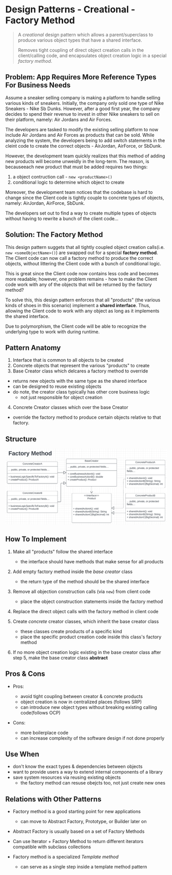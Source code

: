 # Design Patterns - Creational - Factory Method
> A *creational* design pattern which allows a parent/superclass
> to produce various object types that have a shared interface.
>
> Removes tight coupling of direct object creation calls in the
> client/calling code, and encapsulates object creation logic 
> in a special *factory method*.

## Problem: App Requires More Reference Types For Business Needs

Assume a sneaker selling company is making a platform to handle selling various kinds of sneakers. Initially, the company only sold one type of Nike Sneakers - Nike Sb Dunks. However, after a good first year, the company decides to spend their revenue to invest in other Nike sneakers to sell on their platform, namely: Air Jordans and Air Forces. 

The developers are tasked to modify the existing selling platform to now include Air Jordans and Air Forces as products that can be sold. While analyzing the system, the developers being to add switch statements in the cleint code to create the correct objects - AirJordan, AirForce, or SbDunk. 

However, the development team quickly realizes that this method of adding new products will become unweidly in the long-term. The reason, is becauseeach new product that must be added requires two things:

1) a object contruction call - `new <productName>()`
2) conditional logic to determine which object to create

Moreover, the development team notices that the codebase is hard to change since the Client code is tightly couple to concrete types of objects, namely: AirJordan, AirForce, SbDunk. 

The developers set out to find a way to create multiple types of objects
without having to rewrite a bunch of the client code...

## Solution: The Factory Method

This design pattern suggets that all tightly coupled object creation calls(i.e. `new <someObjectName>()`) are swapped out for a special **factory method**. The Client code can now call a factory method to produce the correct objects, without littering the Client code with a bunch of conditional logic.

This is great since the Client code now contains less code and becomes more readable; however, one problem remains - how to make the Client code work with any of the objects that will be returned by the factory method?

To solve this, this design pattern enforces that all "products" (the various kinds of shoes in this scenario) implement a **shared interface**. Thus, allowing the Client code to work with any object as long as it implements the shared interface.

Due to polymorphism, the Client code will be able to recognize the underlying type to work with during runtime.

## Pattern Anatomy
1. Interface that is common to all objects to be created
2. Concrete objects that represent the various "products" to create
3. Base Creator class which delcares a factory method to override
  - returns new objects with the same type as the shared interface
  - can be designed to reuse existing objects
  - do note, the creator class typically has other core business logic
    - not just responsible for object creation
4. Concrete Creator classes which over the base Creator
  - override the factory method to produce certain objects
    relative to that factory.

## Structure
![Factory Method UML Diagram](../../images/creational/uml-factory-method.png)

## How To Implement
1. Make all "products" follow the shared interface
    - the interface should have methods that make sense for all products 

2. Add empty factory method inside the *base creator* class
    - the return type of the method should be the shared interface

3. Remove all objection construction calls (via `new`) from client code
    - place the object construction statements inside the factory method
 
4. Replace the direct object calls with the factory method in client code

5. Create *concrete* creator classes, which inherit the base creator class
    - these classes create products of a specific kind 
    - place the specific product creation code inside this class's factory method
  
6. If no more object creation logic existing in the base creator class after step 5, make the base creator class **abstract**

## Pros & Cons
- Pros:
  - avoid tight coupling between creator & concrete products
  - object creation is now in centralized places (follows SRP)
  - can introduce new object types without breaking existing calling code(follows OCP)

- Cons:
  - more boilerplace code
  - can increase complexity of the software design if not done properly

## Use When
- don't know the exact types & dependencies between objects
- want to provide users a way to extend internal components of a library
- save system resources via reusing existing objects
  - the factory method can resuse obejcts too, not just create new ones

## Relations with Other Patterns
- Factory method is a good starting point for new applications
  - can move to Abstract Factory, Prototype, or Builder later on

- Abstract Factory is usually based on a set of Factory Methods

- Can use Iterator + Factory Method to return different iterators
  compatible with subclass collections

- Factory method is a specialized *Template method*
  - can serve as a single step inside a template method pattern
